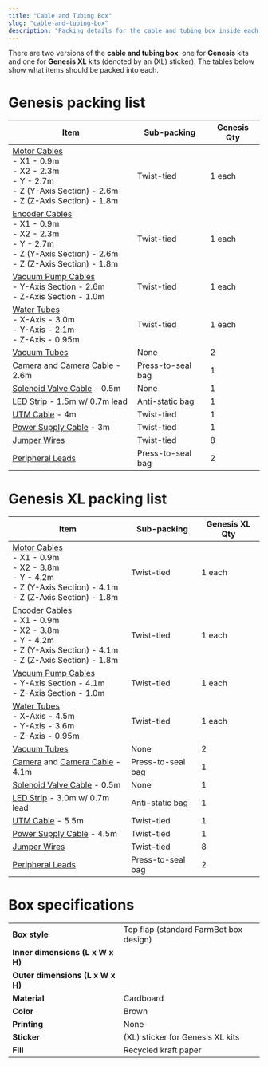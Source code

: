 ```yaml
---
title: "Cable and Tubing Box"
slug: "cable-and-tubing-box"
description: "Packing details for the cable and tubing box inside each main carton"
---
```


There are two versions of the **cable and tubing box**: one for **Genesis** kits and one for **Genesis XL** kits (denoted by an (XL) sticker). The tables below show what items should be packed into each.

# Genesis packing list

|Item                          |Sub-packing                   |Genesis Qty                   |
|------------------------------|------------------------------|------------------------------|
|[Motor Cables](../../Extras/bom/electronics-and-wiring.md#motor-cables)<br>- X1 - 0.9m<br>- X2 - 2.3m<br>- Y - 2.7m<br>- Z (Y-Axis Section) - 2.6m<br>- Z (Z-Axis Section) - 1.8m|Twist-tied|1 each
|[Encoder Cables](../../Extras/bom/electronics-and-wiring.md#encoder-cables)<br>- X1 - 0.9m<br>- X2 - 2.3m<br>- Y - 2.7m<br>- Z (Y-Axis Section) - 2.6m<br>- Z (Z-Axis Section) - 1.8m|Twist-tied|1 each
|[Vacuum Pump Cables](../../Extras/bom/electronics-and-wiring.md#vacuum-pump-cable)<br>- Y-Axis Section - 2.6m<br>- Z-Axis Section - 1.0m|Twist-tied|1 each
|[Water Tubes](../../Extras/bom/tubing.md#water-tube)<br>- X-Axis - 3.0m<br>- Y-Axis - 2.1m<br>- Z-Axis - 0.95m|Twist-tied|1 each
|[Vacuum Tubes](../../Extras/bom/tubing.md#vacuum-tube)|None|2
|[Camera](../../Extras/bom/electronics-and-wiring.md#camera) and [Camera Cable](../../Extras/bom/electronics-and-wiring.md#camera-cable) - 2.6m|Press-to-seal bag|1
|[Solenoid Valve Cable](../../Extras/bom/electronics-and-wiring.md#solenoid-valve-cable) - 0.5m|None|1
|[LED Strip](../../Extras/bom/electronics-and-wiring.md#led-strip) - 1.5m w/ 0.7m lead|Anti-static bag|1
|[UTM Cable](../../Extras/bom/electronics-and-wiring.md#universal-tool-mount-cable) - 4m|Twist-tied|1
|[Power Supply Cable](../../Extras/bom/electronics-and-wiring.md#power-supply-cable) - 3m|Twist-tied|1
|[Jumper Wires](../../Extras/bom/electronics-and-wiring.md#jumper-wire)|Twist-tied|8
|[Peripheral Leads](../../Extras/bom/electronics-and-wiring.md#peripheral-lead)|Press-to-seal bag|2

# Genesis XL packing list

|Item|Sub-packing|Genesis XL Qty|
|----|-----------|--------------|
|[Motor Cables](../../Extras/bom/electronics-and-wiring.md#motor-cables)<br>- X1 - 0.9m<br>- X2 - 3.8m<br>- Y - 4.2m<br>- Z (Y-Axis Section) - 4.1m<br>- Z (Z-Axis Section) - 1.8m|Twist-tied|1 each
|[Encoder Cables](../../Extras/bom/electronics-and-wiring.md#encoder-cables)<br>- X1 - 0.9m<br>- X2 - 3.8m<br>- Y - 4.2m<br>- Z (Y-Axis Section) - 4.1m<br>- Z (Z-Axis Section) - 1.8m|Twist-tied|1 each
|[Vacuum Pump Cables](../../Extras/bom/electronics-and-wiring.md#vacuum-pump-cable)<br>- Y-Axis Section - 4.1m<br>- Z-Axis Section - 1.0m|Twist-tied|1 each
|[Water Tubes](../../Extras/bom/tubing.md#water-tube)<br>- X-Axis - 4.5m<br>- Y-Axis - 3.6m<br>- Z-Axis - 0.95m|Twist-tied|1 each
|[Vacuum Tubes](../../Extras/bom/tubing.md#vacuum-tube)|None|2
|[Camera](../../Extras/bom/electronics-and-wiring.md#camera) and [Camera Cable](../../Extras/bom/electronics-and-wiring.md#camera-cable) - 4.1m|Press-to-seal bag|1
|[Solenoid Valve Cable](../../Extras/bom/electronics-and-wiring.md#solenoid-valve-cable) - 0.5m|None|1
|[LED Strip](../../Extras/bom/electronics-and-wiring.md#led-strip) - 3.0m w/ 0.7m lead|Anti-static bag|1
|[UTM Cable](../../Extras/bom/electronics-and-wiring.md#universal-tool-mount-cable) - 5.5m|Twist-tied|1
|[Power Supply Cable](../../Extras/bom/electronics-and-wiring.md#power-supply-cable) - 4.5m|Twist-tied|1
|[Jumper Wires](../../Extras/bom/electronics-and-wiring.md#jumper-wire)|Twist-tied|8
|[Peripheral Leads](../../Extras/bom/electronics-and-wiring.md#peripheral-lead)|Press-to-seal bag|2

# Box specifications

|                              |                              |
|------------------------------|------------------------------|
|**Box style**                 |Top flap (standard FarmBot box design)
|**Inner dimensions (L x W x H)**|
|**Outer dimensions (L x W x H)**|
|**Material**                  |Cardboard
|**Color**                     |Brown
|**Printing**                  |None
|**Sticker**                   |(XL) sticker for Genesis XL kits
|**Fill**                      |Recycled kraft paper

